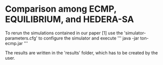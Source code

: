 # Comparison among ECMP, EQUILIBRIUM, and HEDERA-SA

To rerun the simulations contained in our paper [1] use the 'simulator-parameters.cfg' to configure the simulator and execute 
'''
java -jar ton-ecmp.jar
'''

The results are written in the 'results' folder, which has to be created by the user.
